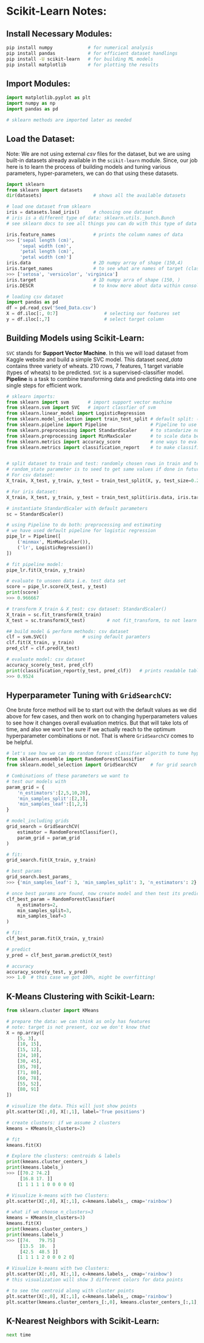 # Scikit-Learn Notes:

## Install Necessary Modules:
```bash
pip install numpy             # for numerical analysis
pip install pandas            # for efficient dataset handlings
pip install -U scikit-learn   # for building ML models
pip install matplotlib        # for plotting the results
```

## Import Modules:
```python
import matplotlib.pyplot as plt
import numpy as np
import pandas as pd

# sklearn methods are imported later as needed
```

## Load the Dataset:
Note: We are not using external *csv* files for the dataset, but we are using built-in datasets already available in the `scikit-learn` module. Since, our job here is to learn the process of building models and tuning various parameters, hyper-parameters, we can do that using these datasets.
```python
import sklearn
from sklearn import datasets
dir(datasets)                   # shows all the available datasets

# load one dataset from sklearn
iris = datasets.load_iris()     # choosing one dataset
# iris is a different type of data: sklearn.utils._bunch.Bunch
# see sklearn docs to see all things you can do with this type of data

iris.feature_names              # prints the column names of data
>>> ['sepal length (cm)',
     'sepal width (cm)',
     'petal length (cm)',
     'petal width (cm)']
iris.data                       # 2D numpy array of shape (150,4)
iris.target_names               # to see what are names of target (classifications)
>>> ['setosa', 'versicolor', 'virginica']
iris.target                     # 1D numpy arra of shape (150, )
iris.DESCR                      # to know more about data within console

# loading csv dataset
import pandas as pd
df = pd.read_csv('Seed_Data.csv')
X = df.iloc[:, 0:7]                 # selecting our features set
y = df.iloc[:,7]                    # select target column
```

## Building Models using Scikit-Learn:
`SVC` stands for **Support Vector Machine**. In this we will load dataset from Kaggle website and build a simple SVC model. This dataset *seed_data* contains three variety of wheats. 210 rows, 7 features, 1 target variable (types of wheats) to be predicted. `SVC` is a supervised-classifier model. **Pipeline** is a task to combine transforming data and predicting data into one single steps for efficient work.
```python
# sklearn imports:
from sklearn import svm       # import support vector machine
from sklearn.svm import SVC   # import classfier of svm
from sklearn.linear_model import LogisticRegression
from sklearn.model_selection import train_test_split # default split: (0.75, 0.25)
from sklearn.pipeline import Pipeline                # Pipeline to use
from sklearn.preprocessing import StandardScaler     # to standarize numerical features
from sklearn.preprocessing import MinMaxScaler       # to scale data between [0-1]
from sklearn.metrics import accuracy_score           # one ways to evaluate model
from sklearn.metrics import classification_report    # to make classification report


# split dataset to train and test: randomly chosen rows in train and test here
# random_state parameter is to seed to get same values if done in future
# For csv dataset:
X_train, X_test, y_train, y_test = train_test_split(X, y, test_size=0.2, random_state=13)

# For iris dataset:
X_train, X_test, y_train, y_test = train_test_split(iris.data, iris.target, test_size=0.2, random_state=42)

# instantiate StandardScaler with default parameters
sc = StandardScaler()

# using Pipeline to do both: preprocessing and estimating
# we have used default pipeline for logistic regression
pipe_lr = Pipeline([
    ('minmax', MinMaxScaler()),
    ('lr', LogisticRegression())
])

# fit pipeline model:
pipe_lr.fit(X_train, y_train)

# evaluate to unseen data i.e. test data set
score = pipe_lr.score(X_test, y_test)
print(score)
>>> 0.966667

# transform X_train & X_test: csv dataset: StandardScaler()
X_train = sc.fit_transform(X_train)
X_test = sc.transform(X_test)        # not fit_transform, to not learn from here

## build model & perform methods: csv dataset
clf = svm.SVC()             # using default paramters
clf.fit(X_train, y_train)
pred_clf = clf.pred(X_test)

# evaluate model: csv dataset
accuracy_score(y_test, pred_clf)
print(classification_report(y_test, pred_clf))   # prints readable table of evaluation metrics
>>> 0.9524
```

## Hyperparameter Tuning with `GridSearchCV`:
One brute force method will be to start out with the default values as we did above for few cases, and then work on to changing hyperparameters values to see how it changes overall evaluation metrics. But that will take lots of time, and also we won't be sure if we actually reach to the optimum hyperparameter combinations or not. That is where `GridSearchCV` comes to be helpful.
```python
# let's see how we can do random forest classifier algorith to tune hyperparameters
from sklearn.ensemble import RandomForestClassifier
from sklearn.model_selection import GridSearchCV     # for grid search

# Combinations of these parameters we want to
# test our models with
param_grid = {
    'n_estimators':[2,5,10,20],
    'min_samples_split':[2,3],
    'min_samples_leaf':[1,2,3]
}

# model_including grids
grid_search = GridSearchCV(
    estimator = RandomForestClassifier(),
    param_grid = param_grid
)

# fit:
grid_search.fit(X_train, y_train)

# best params
grid_search.best_params_
>>> {'min_samples_leaf': 3, 'min_samples_split': 3, 'n_estimators': 2}

# once best params are found, now create model and then test its predictions
clf_best_param = RandomForestClassifier(
    n_estimators=2, 
    min_samples_split=3, 
    min_samples_leaf=3
)

# fit:
clf_best_param.fit(X_train, y_train)

# predict
y_pred = clf_best_param.predict(X_test)

# accuracy
accuracy_score(y_test, y_pred)
>>> 1.0  # this case we got 100%, might be overfitting!
```

## K-Means Clustering with Scikit-Learn:
```python
from sklearn.cluster import KMeans

# prepare the data: we can think as only has features
# note: target is not present, coz we don't know that
X = np.array([
    [5, 3],
    [10, 15], 
    [15, 12],
    [24, 10],
    [30, 45], 
    [85, 70],
    [71, 80],
    [60, 78], 
    [55, 52],
    [80, 91]
])

# visualize the data. This will just show points
plt.scatter(X[:,0], X[:,1], label='True positions')

# create clusters: if we assume 2 clusters
kmeans = KMeans(n_clusters=2)

# fit
kmeans.fit(X)

# Explore the clusters: centroids & labels
print(kmeans.cluster_centers_)
print(kmeans.labels_)
>>> [[70.2 74.2]
     [16.8 17. ]]
    [1 1 1 1 1 0 0 0 0 0]

# Visualize k-means with two Clusters:
plt.scatter(X[:,0], X[:,1], c=kmeans.labels_, cmap='rainbow')

# what if we choose n_clusters=3
kmeans = KMeans(n_clusters=3)
kmeans.fit(X)
print(kmeans.cluster_centers_)
print(kmeans.labels_)
>>> [[74.   79.75]
     [13.5  10.  ]
     [42.5  48.5 ]]
    [1 1 1 1 2 0 0 0 2 0]

# Visualize k-means with two Clusters:
plt.scatter(X[:,0], X[:,1], c=kmeans.labels_, cmap='rainbow')
# this visualization will show 3 different colors for data points

# to see the centroid along with cluster points
plt.scatter(X[:,0], X[:,1], c=kmeans.labels_, cmap='rainbow')
plt.scatter(kmeans.cluster_centers_[:,0], kmeans.cluster_centers_[:,1], color='black')
```

## K-Nearest Neighbors with Scikit-Learn:
```python
next time
```